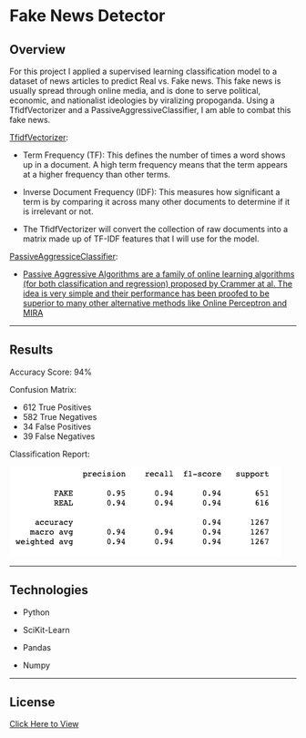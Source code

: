 # Fake News Detector

## Overview

For this project I applied a supervised learning classification model to a dataset of news articles to predict Real vs. Fake news. This fake news is usually spread through online media, and is done to serve political, economic, and nationalist ideologies by viralizing propoganda. Using a TfidfVectorizer and a PassiveAggressiveClassifier, I am able to combat this fake news.

[TfidfVectorizer](https://scikit-learn.org/stable/modules/generated/sklearn.feature_extraction.text.TfidfVectorizer.html):

* Term Frequency (TF): This defines the number of times a word shows up in a document. A high term frequency means that the term appears at a higher frequency than other terms. 

* Inverse Document Frequency (IDF): This measures how significant a term is by comparing it across many other documents to determine if it is irrelevant or not. 

* The TfidfVectorizer will convert the collection of raw documents into a matrix made up of TF-IDF features that I will use for the model.

[PassiveAggressiceClassifier](https://scikit-learn.org/stable/modules/generated/sklearn.linear_model.PassiveAggressiveClassifier.html): 

* [Passive Aggressive Algorithms are a family of online learning algorithms (for both classification and regression) proposed by Crammer at al. The idea is very simple and their performance has been proofed to be superior to many other alternative methods like Online Perceptron and MIRA](https://www.bonaccorso.eu/2017/10/06/ml-algorithms-addendum-passive-aggressive-algorithms/)

---

## Results

Accuracy Score: 94%

Confusion Matrix:
 * 612 True Positives
 * 582 True Negatives
 * 34 False Positives
 * 39 False Negatives

 Classification Report:

![](https://github.com/talibkateeb/Fake-News-Detector/blob/main/classification_report.png)


---

## Technologies

* Python

* SciKit-Learn

* Pandas

* Numpy

---

## License

[Click Here to View](https://github.com/talibkateeb/Fake-News-Detector/blob/main/LICENSE)